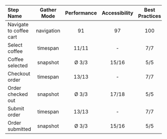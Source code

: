 | Step Name               | Gather Mode | Performance | Accessibility | Best Practices | Seo | Pwa |
| :---------------------- | :---------: | :---------: | :-----------: | :------------: | :-: | :-: |
| Navigate to coffee cart | navigation  |     91      |      97       |      100       | 83  | 30  |
| Select coffee           |  timespan   |    11/11    |       -       |      7/7       |  -  |  -  |
| Coffee selected         |  snapshot   |    Ø 3/3    |     15/16     |      5/5       | 7/9 |  -  |
| Checkout order          |  timespan   |    13/13    |       -       |      7/7       |  -  |  -  |
| Order checked out       |  snapshot   |    Ø 3/3    |     17/18     |      5/5       | 7/9 |  -  |
| Submit order            |  timespan   |    13/13    |       -       |      7/7       |  -  |  -  |
| Order submitted         |  snapshot   |    Ø 3/3    |     15/16     |      5/5       | 7/9 |  -  |